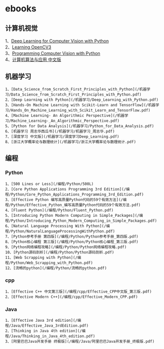 # ebooks
## 计算机视觉
  1、[Deep Learning for Computer Vision with Python](/计算机视觉/Deep_Learning_for_Computer_Vision_with_Python.pdf)  
  2、[Learning OpenCV3](/计算机视觉/Learning_OpenCV3.pdf)  
  3、[Programming Computer Vision with Python](/计算机视觉/Programming_Computer_Vision_with_Python.pdf)  
  4、[计算机算法与应用 中文版](/计算机视觉/计算机视觉算法与应用.pdf)  
## 机器学习
    1、[Data_Science_from_Scratch_First_Principles_with_Python](/机器学习/Data_Science_from_Scratch_First_Principles_with_Python.pdf)
    2、[Deep Learning with Python](/机器学习/Deep_Learning_with_Python.pdf)
    3、[Hands-On Machine Learning with Scikit-Learn and TensorFlow](/机器学习/Hands_On_Machine_Learning_with_Scikit_Learn_and_TensorFlow.pdf)
    4、[Machine Learning- An Algorithmic Perspective](/机器学习/Machine_Learning-_An_Algorithmic_Perspective.pdf)
    5、[Python for Data Analysis](/机器学习/Python_for_Data_Analysis.pdf)
    6、[机器学习 周志华西瓜书](/机器学习/机器学习_周志华.pdf)
    7、[深度学习 中文版](/机器学习/深度学习Deep_Learning.pdf)
    8、[浙江大学概率论与数理统计](/机器学习/浙江大学概率论与数理统计.pdf)
## 编程
### Python
    1、[500 Lines or Less](/编程/Python/500L)
    2、[Core Python Applications Programming 3rd Edition](/编程/Python/Core_Python_Applications_Programming_3rd_Edition.pdf)
    3、[Effective Python 编写高质量Python代码的59个有效方法](/编程/Python/Effective_Python_编写高质量Python代码的59个有效方法.pdf)
    4、[Fluent Python](/编程/Python/Fluent_Python.pdf)
    5、[Introducing Python Modern Computing in Simple_Packages](/编程/Python/Introducing_Python_Modern_Computing_in_Simple_Packages.pdf)
    6、[Natural Language Processing With Python](/编程/Python/NaturalLanguageProcessingWithPython.pdf)
    7、[Python参考手册 第四版](/编程/Python/Python参考手册_第四版.pdf)
    8、[Python核心编程 第三版](/编程/Python/Python核心编程_第三版.pdf)
    9、[Python网络编程攻略](/编程/Python/Python网络编程攻略.pdf)
    10、[Python源码剖析](/编程/Python/Python源码剖析.pdf)
    11、[Web Scrapping with Python](/编程/Python/Web_Scrapping_with_Python.pdf)
    12、[流畅的python](/编程/Python/流畅的python.pdf)
### cpp
    1、[Effective C++ 中文第三版](/编程/cpp/Effective_CPP中文版_第三版.pdf)
    2、[Effective Modern C++](/编程/cpp/Effective_Modern_CPP.pdf)
### Java
    1、[Effective Java 3rd edition](/编程/Java/Effective_Java_3rdEdition.pdf)
    2、[Thinking in Java 4th edition](/编程/Java/Thinking_in_Java_4th_edition.pdf)
    3、[阿里巴巴Java开发手册 终极版](/编程/Java/阿里巴巴Java开发手册_终极版.pdf)

